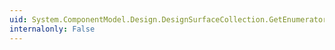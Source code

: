```yaml
---
uid: System.ComponentModel.Design.DesignSurfaceCollection.GetEnumerator
internalonly: False
---
```

